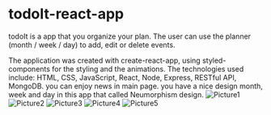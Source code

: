 # todoIt-react-app
todoIt is a app that you organize your plan.
The user can use the planner (month / week / day) to add, edit or delete events.

The application was created with create-react-app, using styled-components for the styling and the animations. 
The technologies used include: HTML, CSS, JavaScript, React, Node, Express, RESTful API, MongoDB.
you can enjoy news in main page.
you have a nice design month, week and day in this app that called Neumorphism design.
![Picture1](https://user-images.githubusercontent.com/84572283/139297356-80e455a0-5f64-428f-8f1f-7bb8787f4b42.png)
![Picture2](https://user-images.githubusercontent.com/84572283/139297378-0d0e1686-2d54-487d-834b-86b044a08cc3.png)
![Picture3](https://user-images.githubusercontent.com/84572283/139297382-dd45f03a-61d1-48c1-98a0-d83bffa1ce52.png)
![Picture4](https://user-images.githubusercontent.com/84572283/139297390-7674bf89-1be3-4378-bd4a-c6082255b698.png)
![Picture5](https://user-images.githubusercontent.com/84572283/139297393-46e5907f-b118-4106-9ef6-4a4e004795e3.png)
